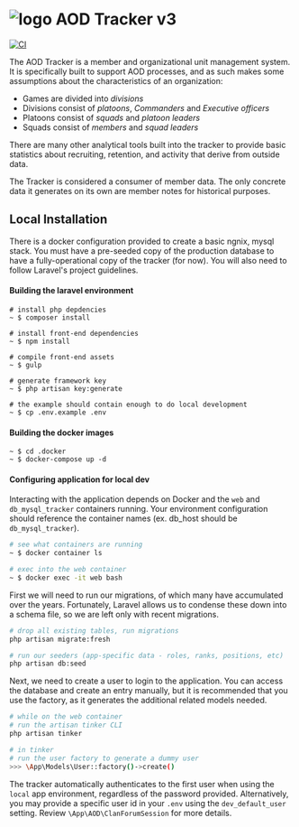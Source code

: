 # ![logo](https://clanaod.net/tracker/images/logo_v2.png) AOD Tracker v3

[![CI](https://github.com/ClanAODDev/tracker_v3/actions/workflows/laravel.yml/badge.svg?branch=main)](https://github.com/ClanAODDev/tracker_v3/actions/workflows/laravel.yml)

The AOD Tracker is a member and organizational unit management system. It is specifically built to support AOD processes, and as such makes some assumptions about the characteristics of an organization:

- Games are divided into *divisions*
- Divisions consist of *platoons*, *Commanders* and *Executive officers*
- Platoons consist of *squads* and *platoon leaders*
- Squads consist of *members* and *squad leaders*

There are many other analytical tools built into the tracker to provide basic statistics about recruiting, retention, and activity that derive from outside data.

The Tracker is considered a consumer of member data. The only concrete data it generates on its own are member notes for historical purposes.

## Local Installation

There is a docker configuration provided to create a basic ngnix, mysql stack. You must have a pre-seeded copy of the production database to have a fully-operational copy of the tracker (for now). You will also need to follow Laravel's project guidelines.

#### Building the laravel environment

```shell script
# install php depdencies
~ $ composer install

# install front-end dependencies
~ $ npm install

# compile front-end assets
~ $ gulp

# generate framework key
~ $ php artisan key:generate

# the example should contain enough to do local development
~ $ cp .env.example .env
```

#### Building the docker images

```shell script
~ $ cd .docker
~ $ docker-compose up -d
```


#### Configuring application for local dev
Interacting with the application depends on Docker and the `web` and `db_mysql_tracker` containers running. Your environment configuration should reference the container names (ex. db_host should be `db_mysql_tracker`).

```bash
# see what containers are running
~ $ docker container ls

# exec into the web container
~ $ docker exec -it web bash
```

First we will need to run our migrations, of which many have accumulated over the years. Fortunately, Laravel allows us to condense these down into a schema file, so we are left only with recent migrations.

```bash
# drop all existing tables, run migrations
php artisan migrate:fresh

# run our seeders (app-specific data - roles, ranks, positions, etc)
php artisan db:seed
```

Next, we need to create a user to login to the application. You can access the database and create an entry manually, but it is recommended that you use the factory, as it generates the additional related models needed.

```bash
# while on the web container
# run the artisan tinker CLI
php artisan tinker

# in tinker
# run the user factory to generate a dummy user
>>> \App\Models\User::factory()->create()

```

The tracker automatically authenticates to the first user when using the `local` app environment, regardless of the password provided. Alternatively, you may provide a specific user id in your `.env` using the `dev_default_user` setting. Review `\App\AOD\ClanForumSession` for more details. 
